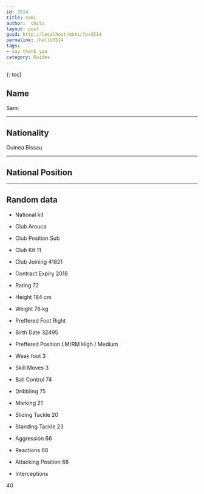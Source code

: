 ```yaml
---
id: 3514
title: Sami
author:  chito 
layout: post
guid: http://localhost/mbti/?p=3514
permalink: /hello3514
tags:
- say thank you
category: Guides
---
```



{: toc}


## Name  
Sami 

* * *

## Nationality  
Guinea Bissau 

* * *

## National Position 

* * *

## Random data 

  * National kit 
  * Club 
Arouca 

  * Club Position 
Sub 

  * Club Kit 
11 

  * Club Joining 
41821 

  * Contract Expiry 
2018 

  * Rating 
72 

  * Height 
184 cm 

  * Weight 
76 kg 

  * Preffered Foot 
Right 

  * Birth Date 
32495 

  * Preffered Position 
LM/RM High / Medium 

  * Weak foot 
3 

  * Skill Moves 
3 

  * Ball Control 
74 

  * Dribbling 
75 

  * Marking 
21 

  * Sliding Tackle 
20 

  * Standing Tackle 
23 

  * Aggression 
66 

  * Reactions 
68 

  * Attacking Position 
68 

  * Interceptions 

40</ul>